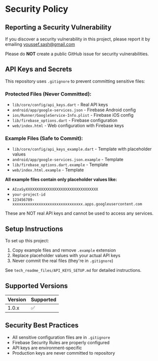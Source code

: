 # Security Policy

## Reporting a Security Vulnerability

If you discover a security vulnerability in this project, please report it by emailing youssef.sash@gmail.com

Please do **NOT** create a public GitHub issue for security vulnerabilities.

## API Keys and Secrets

This repository uses `.gitignore` to prevent committing sensitive files:

### Protected Files (Never Committed):
- `lib/core/config/api_keys.dart` - Real API keys
- `android/app/google-services.json` - Firebase Android config
- `ios/Runner/GoogleService-Info.plist` - Firebase iOS config
- `lib/firebase_options.dart` - Firebase configuration
- `web/index.html` - Web configuration with Firebase keys

### Example Files (Safe to Commit):
- `lib/core/config/api_keys_example.dart` - Template with placeholder values
- `android/app/google-services.json.example` - Template
- `lib/firebase_options.dart.example` - Template
- `web/index.html.example` - Template

**All example files contain only placeholder values like:**
- `AIzaSyXXXXXXXXXXXXXXXXXXXXXXXXXXXXXXXXX`
- `your-project-id`
- `123456789-xxxxxxxxxxxxxxxxxxxxxxxxxxxxxxxx.apps.googleusercontent.com`

These are NOT real API keys and cannot be used to access any services.

## Setup Instructions

To set up this project:

1. Copy example files and remove `.example` extension
2. Replace placeholder values with your actual API keys
3. Never commit the real files (they're in `.gitignore`)

See `tech_readme_files/API_KEYS_SETUP.md` for detailed instructions.

## Supported Versions

| Version | Supported          |
| ------- | ------------------ |
| 1.0.x   | :white_check_mark: |

## Security Best Practices

- All sensitive configuration files are in `.gitignore`
- Firebase Security Rules are properly configured
- API keys are environment-specific
- Production keys are never committed to repository

